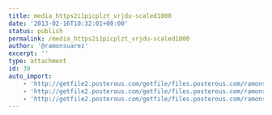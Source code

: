 ```yaml
---
title: media_https2i1picplzt_vrjdu-scaled1000
date: '2013-02-16T10:32:01+00:00'
status: publish
permalink: /media_https2i1picplzt_vrjdu-scaled1000
author: '@ramonsuarez'
excerpt: ''
type: attachment
id: 39
auto_import:
    - 'http://getfile2.posterous.com/getfile/files.posterous.com/ramonsuarez/rbCabJFbuvtEsFHhtbIbIBlmsklCHvhIIchaCDmGqpeydfACwEqxymfoIAyB/media_https2i1picplzt_vrjdu.jpg.scaled1000.jpg'
    - 'http://getfile2.posterous.com/getfile/files.posterous.com/ramonsuarez/rbCabJFbuvtEsFHhtbIbIBlmsklCHvhIIchaCDmGqpeydfACwEqxymfoIAyB/media_https2i1picplzt_vrjdu.jpg.scaled1000.jpg'
    - 'http://getfile2.posterous.com/getfile/files.posterous.com/ramonsuarez/rbCabJFbuvtEsFHhtbIbIBlmsklCHvhIIchaCDmGqpeydfACwEqxymfoIAyB/media_https2i1picplzt_vrjdu.jpg.scaled1000.jpg'
---
```

<!DOCTYPE html PUBLIC "-//W3C//DTD HTML 4.0 Transitional//EN" "http://www.w3.org/TR/REC-html40/loose.dtd">
<?xml encoding="UTF-8">
